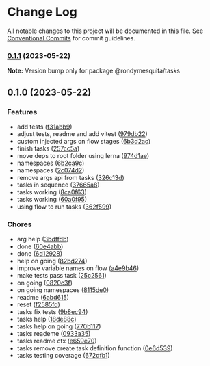 # Change Log

All notable changes to this project will be documented in this file.
See [Conventional Commits](https://conventionalcommits.org) for commit guidelines.

### [0.1.1](https://github.com/rondymesquita/shell/compare/@rondymesquita/tasks@0.1.0...@rondymesquita/tasks@0.1.1) (2023-05-22)

**Note:** Version bump only for package @rondymesquita/tasks

## 0.1.0 (2023-05-22)

### Features

- add tests ([f31abb9](https://github.com/rondymesquita/shell/commit/f31abb98cca981f0e53cdfdfa52852c3118cb715))
- adjust tests, readme and add vitest ([979db22](https://github.com/rondymesquita/shell/commit/979db22c4eb3b8f265c856b1d81702c1dbeaa75d))
- custom injected args on flow stages ([6b3d2ac](https://github.com/rondymesquita/shell/commit/6b3d2ac828e7d154b109d1db21d17110ac78c33e))
- finish tasks ([257cc5a](https://github.com/rondymesquita/shell/commit/257cc5a50d266024a05af0133ab8625cc4c1480e))
- move deps to root folder using lerna ([974d1ae](https://github.com/rondymesquita/shell/commit/974d1ae444afef95827b18ac6eadd061412b0481))
- namespaces ([6b2ca9c](https://github.com/rondymesquita/shell/commit/6b2ca9c41bf583320a2dbc26c58f210336e15d6c))
- namespaces ([2c074d2](https://github.com/rondymesquita/shell/commit/2c074d28c1fafac4d780f315c54498598041a61b))
- remove args api from tasks ([326c13d](https://github.com/rondymesquita/shell/commit/326c13d3109f6aa1301e70a3b6cb840a5a49cc6e))
- tasks in sequence ([37665a8](https://github.com/rondymesquita/shell/commit/37665a847ab601dc90f72cfad91a9ad52be38278))
- tasks working ([8ca0f63](https://github.com/rondymesquita/shell/commit/8ca0f631a8b447fcd4d6388f9e903c182aeae8f3))
- tasks working ([60a0f95](https://github.com/rondymesquita/shell/commit/60a0f95829527b71f6fff3eea5c71d4aa860c59f))
- using flow to run tasks ([362f599](https://github.com/rondymesquita/shell/commit/362f599affd13533da81b3637f59656fe15869d2))

### Chores

- arg help ([3bdffdb](https://github.com/rondymesquita/shell/commit/3bdffdb4a07193b0cc8530b972c58a011a29fa84))
- done ([60e4abb](https://github.com/rondymesquita/shell/commit/60e4abb36c50586cc2bddb0d4c44861bff913cfd))
- done ([6d12928](https://github.com/rondymesquita/shell/commit/6d12928633dfb10902a08d03fed4b49053c89da6))
- help on going ([82bd274](https://github.com/rondymesquita/shell/commit/82bd274611e6772e256dc289c68c8caad5f1ddb1))
- improve variable names on flow ([a4e9b46](https://github.com/rondymesquita/shell/commit/a4e9b46b1fe81389ee068d2697db349eb07db2fa))
- make tests pass task ([25c2561](https://github.com/rondymesquita/shell/commit/25c25614a7c8df6c600bbc875c5f28df05b483e9))
- on going ([0820c3f](https://github.com/rondymesquita/shell/commit/0820c3f4dbdf20830cb6d7251d149b3b58ab657c))
- on going namespaces ([8115de0](https://github.com/rondymesquita/shell/commit/8115de073ce5683d6382e4647a55e44fbedd8534))
- readme ([6abd615](https://github.com/rondymesquita/shell/commit/6abd61538dbd28365872a5278f8a37c58de0a688))
- reset ([f2585fd](https://github.com/rondymesquita/shell/commit/f2585fd4dd23c6e6c457e87d50f2594f52dfd259))
- tasks fix tests ([9b8ec94](https://github.com/rondymesquita/shell/commit/9b8ec9432f67b6b21af0612c2602b71c3bef1783))
- tasks help ([18de88c](https://github.com/rondymesquita/shell/commit/18de88cd2278b85b0ddf4e6ff530b88998fba763))
- tasks help on going ([770b117](https://github.com/rondymesquita/shell/commit/770b1170495d120319d99cde0ad151d71b5d9dd8))
- tasks reademe ([0933a35](https://github.com/rondymesquita/shell/commit/0933a35de9f208956f4eae97b0ca9c09834ceadf))
- tasks readme ctx ([e659e70](https://github.com/rondymesquita/shell/commit/e659e70fb17af4365e17039628748d21bd76e12e))
- tasks remove create task definition function ([0e6d539](https://github.com/rondymesquita/shell/commit/0e6d539719e028c48e673bd83b8becdd2098412d))
- tasks testing coverage ([672dfb1](https://github.com/rondymesquita/shell/commit/672dfb114422c8866e7c840900cd28cc74ae4b7d))
